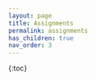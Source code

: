 ```yaml
---
layout: page
title: Assignments
permalink: assignments
has_children: true
nav_order: 3
---
```


{:toc}
